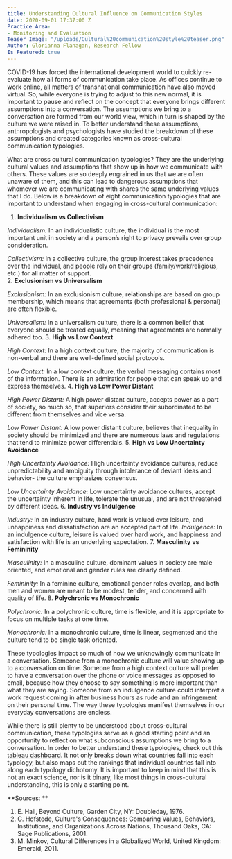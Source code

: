 ```yaml
---
title: Understanding Cultural Influence on Communication Styles
date: 2020-09-01 17:37:00 Z
Practice Area:
- Monitoring and Evaluation
Teaser Image: "/uploads/Cultural%20communication%20style%20teaser.png"
Author: Glorianna Flanagan, Research Fellow
Is Featured: true
---
```


COVID-19 has forced the international development world to quickly re-evaluate how all forms of communication take place. As offices continue to work online, all matters of transnational communication have also moved virtual. So, while everyone is trying to adjust to this new normal, it is important to pause and reflect on the concept that everyone brings different assumptions into a conversation. The assumptions we bring to a conversation are formed from our world view, which in turn is shaped by the culture we were raised in. To better understand these assumptions, anthropologists and psychologists have studied the breakdown of these assumptions and created categories known as cross-cultural communication typologies. 

What are cross cultural communication typologies? They are the underlying cultural values and assumptions that show up in how we communicate with others. These values are so deeply engrained in us that we are often unaware of them, and this can lead to dangerous assumptions that whomever we are communicating with shares the same underlying values that I do. Below is a breakdown of eight communication typologies that are important to understand when engaging in cross-cultural communication: 

1. **Individualism vs Collectivism** 

*Individualism:* In an individualistic culture, the individual is the most important unit in society and a person’s right to privacy prevails over group consideration. 

*Collectivism:* In a collective culture, the group interest takes precedence over the individual, and people rely on their groups (family/work/religious, etc.) for all matter of support.  
2. **Exclusionism vs Universalism**

*Exclusionism:* In an exclusionism culture, relationships are based on group membership, which means that agreements (both professional & personal) are often flexible. 

*Universalism:* In a universalism culture, there is a common belief that everyone should be treated equally, meaning that agreements are normally adhered too. 
3. **High vs Low Context**

*High Context:* In a high context culture, the majority of communication is non-verbal and there are well-defined social protocols. 

*Low Context:* In a low context culture, the verbal messaging contains most of the information. There is an admiration for people that can speak up and express themselves. 
4. **High vs Low Power Distant**	

*High Power Distant:* A high power distant culture, accepts power as a part of society, so much so, that superiors consider their subordinated to be different from themselves and vice versa.  

*Low Power Distant:* A low power distant culture, believes that inequality in society should be minimized and there are numerous laws and regulations that tend to minimize power differentials. 
5. **High vs Low Uncertainty Avoidance**

*High Uncertainty Avoidance:* High uncertainty avoidance cultures, reduce unpredictability and ambiguity through intolerance of deviant ideas and behavior- the culture emphasizes consensus. 

*Low Uncertainty Avoidance:* Low uncertainty avoidance cultures, accept the uncertainty inherent in life, tolerate the unusual, and are not threatened by different ideas. 
6. **Industry vs Indulgence**

*Industry:* In an industry culture, hard work is valued over leisure, and unhappiness and dissatisfaction are an accepted part of life. 
*Indulgence:* In an indulgence culture, leisure is valued over hard work, and happiness and satisfaction with life is an underlying expectation. 
7. **Masculinity vs Femininity** 

*Masculinity:* In a masculine culture, dominant values in society are male oriented, and emotional and gender rules are clearly defined. 

*Femininity:* In a feminine culture, emotional gender roles overlap, and both men and women are meant to be modest, tender, and concerned with quality of life. 
8. **Polychronic vs Monochronic**

*Polychronic:* In a polychronic culture, time is flexible, and it is appropriate to focus on multiple tasks at one time.

*Monochronic:* In a monochronic culture, time is linear, segmented and the culture tend to be single task oriented. 

These typologies impact so much of how we unknowingly communicate in a conversation. Someone from a monochronic culture will value showing up to a conversation on time. Someone from a high context culture will prefer to have a conversation over the phone or voice messages as opposed to email, because how they choose to say something is more important than what they are saying. Someone from an indulgence culture could interpret a work request coming in after business hours as rude and an infringement on their personal time. The way these typologies manifest themselves in our everyday conversations are endless. 

While there is still plenty to be understood about cross-cultural communication, these typologies serve as a good starting point and an opportunity to reflect on what subconscious assumptions we bring to a conversation. In order to better understand these typologies, check out this [tableau dashboard](https://public.tableau.com/profile/glorianna.flanagan#!/vizhome/TypologyMapsFinal/CCCTypologies). It not only breaks down what countries fall into each typology, but also maps out the rankings that individual countries fall into along each typology dichotomy. It is important to keep in mind that this is not an exact science, nor is it binary, like most things in cross-cultural understanding, this is only a starting point.  

**Sources: **
1. E. Hall, Beyond Culture, Garden City, NY: Doubleday, 1976. 
2. G. Hofstede, Culture's Consequences: Comparing Values, Behaviors, Institutions, and Organizations Across Nations, Thousand Oaks, CA: Sage Publications, 2001. 
3. M. Minkov, Cultural Differences in a Globalized World, United Kingdom: Emerald, 2011.
